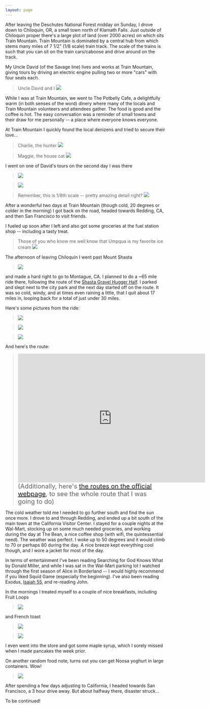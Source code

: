 ```yaml
---
layout: page
---
```


After leaving the Deschutes National Forest midday on Sunday, I drove down to Chiloquin, OR, a small town north of Klamath Falls. Just outside of Chiloquin proper there's a large plot of land (over 2000 acres) on which sits Train Mountain. Train Mountain is dominated by a central hub from which stems many miles of 7 1/2" (1/8 scale) train track. The scale of the trains is such that you can sit on the train cars/caboose and drive around on the track.

My Uncle David (of the Savage line) lives and works at Train Mountain, giving tours by driving an electric engine pulling two or more "cars" with four seats each.
> Uncle David and I
> ![](https://i.imgur.com/fztabL6.jpg)

While I was at Train Mountain, we went to The Potbelly Cafe, a delightfully warm (in both senses of the word) dinery where many of the locals and Train Mountain volunteers and attendees gather. The food is good and the coffee is hot. The easy conversation was a reminder of small towns and their draw for me personally -- a place where everyone knows everyone.

At Train Mountain I quickly found the local denizens and tried to secure their love...
> Charlie, the hunter
> ![](https://i.imgur.com/d1nI400.jpg)

> Maggie, the house cat
> ![](https://i.imgur.com/aOAzZwE.jpg)

I went on one of David's tours on the second day I was there
> ![](https://i.imgur.com/UfJ4xBQ.jpg)

> ![](https://i.imgur.com/fbgPlmx.jpg)

> Remember, this is 1/8th scale -- pretty amazing detail right?
> ![](https://i.imgur.com/sl2knqx.jpg)

After a wonderful two days at Train Mountain (though cold, 20 degrees or colder in the morning) I got back on the road, headed towards Redding, CA, and then San Francisco to visit friends.

I fueled up soon after I left and also got some groceries at the fuel station shop -- including a tasty treat.
> Those of you who know me well know that Umpqua is my favorite ice cream
> ![](https://i.imgur.com/GfdfRDS.jpg)

The afternoon of leaving Chiloquin I went past Mount Shasta
> ![](https://i.imgur.com/YYVfW6x.jpg)

and made a hard right to go to Montague, CA. I planned to do a ~65 mile ride there, following the route of the [Shasta Gravel Hugger Half](https://www.gravelhugger.com/). I parked and slept next to the city park and the next day started off on the route. It was so cold, windy, and at times even raining a little, that I quit about 17 miles in, looping back for a total of just under 30 miles.

Here's some pictures from the ride:
> ![](https://i.imgur.com/j4dito9.jpg)

> ![](https://i.imgur.com/NrxabNu.jpg)

> ![](https://i.imgur.com/0BvY1yZ.jpg)

And here's the route:
> <iframe height='405' width='590' frameborder='0' allowtransparency='true' scrolling='no' src='https://www.strava.com/activities/6107774853/embed/822ea24c5dd81e3a1d4c058aea384052b7206810'></iframe>
> <span style="font-size: 20px;">(Additionally, here's <a href="https://www.gravelhugger.com/seriespage">the routes on the official webpage</a>, to see the whole route that I was going to do)</span>

The cold weather told me I needed to go further south and find the sun once more.
I drove to and through Redding, and ended up a bit south of the main town at the California Visitor Center. I stayed for a couple nights at the Wal-Mart, stocking up on some much needed groceries, and working during the day at The Bean, a nice coffee shop (with wifi, the quintessential need). The weather was perfect. I woke up to 50 degrees and it would climb to 70 or perhaps 80 during the day. A nice breeze kept everything cool though, and I wore a jacket for most of the day.

In terms of entertainment I've been reading Searching for God Knows What by Donald Miller, and while I was sat in the Wal-Mart parking lot I watched through the first season of Alice in Borderland -- I would highly recommend if you liked Squid Game (especially the beginning). I've also been reading Exodus, [Isaiah 55](https://www.biblegateway.com/passage/?search=Isaiah%2055&version=NIV), and re-reading John.

In the mornings I treated myself to a couple of nice breakfasts, including Fruit Loops
> ![](https://i.imgur.com/d110Lho.jpg)

and French toast

> ![](https://i.imgur.com/i2W7xpc.jpg)

> ![](https://i.imgur.com/aBKS6w0.jpg)

I even went into the store and got some maple syrup, which I sorely missed when I made pancakes the week prior.

On another random food note, turns out you can get Noosa yoghurt in large containers. Wow!
> ![](https://i.imgur.com/a9vXd5t.jpg)

After spending a few days adjusting to California, I headed towards San Francisco, a 3 hour drive away. But about halfway there, disaster struck...

To be continued!

